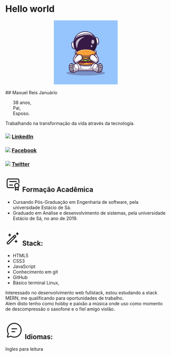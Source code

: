 <div>
  <h1 align="left">
  <b>Hello world</b>
</h1>

<p align="center">
  <img src="https://github.com/Maxuelreis/Maxuelreis/blob/master/1988.jpg" width="200px" height="200px">
</p>  
</div>
## Maxuel Reis Januário
<ul type="none">
  <li>38 anos,</li>
  <li>Pai,</li>
  <li>Esposo.</li>
</ul>

<p>Trabalhando na transformação da vida através da tecnologia.</p>

<h3>
  <img src="https://github.com/shalinguyen/socialicious/blob/master/svg/icon_linkedin-sign.svg" width="4%">
  <a href="https://www.linkedin.com/in/maxuel-reis-januario">LinkedIn</a>
</h3>

<h3>
  <img  src="https://github.com/shalinguyen/socialicious/blob/master/svg/icon_facebook-sign.svg" width="4%">
  <a href="https://www.facebook.com/maxuel.reis.1">Facebook</a>
</h3>

<h3>
  <img src="https://github.com/shalinguyen/socialicious/blob/master/svg/icon_twitter-sign.svg" width="4%">
  <a href="https://twitter.com/MaxuelReis1">Twitter</a>
</h3>

<h2>
  <img src="https://github.com/microsoft/fluentui-system-icons/blob/master/assets/Certificate/SVG/ic_fluent_certificate_24_regular.svg?raw=true">
  Formação Acadêmica
</h2>

<ul>
  <li>Cursando Pós-Graduação em Engenharia de software, pela universidade Estácio de Sá.</li>
  <li>Graduado em Análise e desenvolvimento de sistemas, pela universidade Estácio de Sá, no ano de 2019.</li>
</ul>

<h2>
  <img src="https://github.com/microsoft/fluentui-system-icons/blob/master/assets/Magic%20Wand/SVG/ic_fluent_magic_wand_24_regular.svg?raw=true">
  Stack: 
</h2>
<ul>
  <li>HTML5</li>
  <li>CSS3</li>
  <li>JavaScript</li>
  <li>Conhecimento em git</li>
  <li>GitHub</li>
  <li>Básico terminal Linux,</li> 
</ul>
<p>
  Interessado no desenvolvimento web fullstack, estou estudando a stack MERN, me qualificando para oportunidades de trabalho.<br>
  Alem disto tenho como hobby e paixão a música onde uso como momento de descompressão o saxofone e o fiel amigo violão.
</p>


<h2>
  <img src="https://github.com/microsoft/fluentui-system-icons/blob/master/assets/Chat/SVG/ic_fluent_chat_28_regular.svg?raw=true">
  Idiomas:
 </h2>

<p>Ingles para leitura</p>
